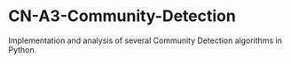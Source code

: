 # CN-A3-Community-Detection
Implementation and analysis of several Community Detection algorithms in Python.
